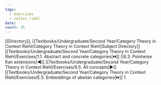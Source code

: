 ```yaml
---
tags:
  - exercises
  - catinc_riehl
date: 
count: 35
---
```

[[Directory]], [[Textbooks/Undergraduate/Second Year/Category Theory in Context Riehl/Category Theory in Context Riehl|Subject Directory]]
[[Textbooks/Undergraduate/Second Year/Category Theory in Context Riehl/Exercises/1.1. Abstract and concrete categories|🞀🞀]] [[6.3. Pointwise Kan extensions|◀]] [[Textbooks/Undergraduate/Second Year/Category Theory in Context Riehl/Exercises/6.5. All concepts|▶]] [[Textbooks/Undergraduate/Second Year/Category Theory in Context Riehl/Exercises/E.5. Embeddings of abelian categories|🞂🞂]]
1. 